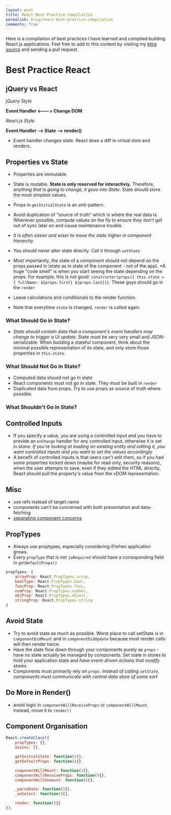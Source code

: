 ```yaml
---
layout: post
title: React Best Practice Compilation
permalink: blog/react-best-practice-compilation
comments: True
---
```


Here is a compilation of best practices I have learned and compiled building React.js applications. Feel free to add to this content by visiting my [blog source](https://github.com/jancarloviray/jancarloviray.github.io) and sending a pull request.

# Best Practice React

## jQuery vs React

*jQuery Style*

**Event Handler <---> Change DOM**

*React.js Style*

**Event Handler --> State --> render()**

- Event handler changes state. React does a diff in virtual dom and renders.

## Properties vs State

- Properties are immutable.
- State is mutable. **State is only reserved for interactiviy.** Therefore, *anything that is going to change, it goes into State*. State should store the most simplest values.

- Props in `getInitialState` is an anti-pattern.
- Avoid duplication of "source of truth" which is where the real data is. Whenever possible, compute values on the fly to ensure they don't get out of sync later on and cause maintenance trouble.
- *It is often easier and wiser to move the state higher in component hierarchy*
- You should never alter state directly. Call it through `setState`

- Most importantly, the state of a component should not depend on the props passed in (state as in state of the component - not of the app). *A huge "code smell" is when you start seeing the state depending on the props. For example, this is not good: `constructor(props){ this.state = { fullName: ${props.first} ${props.last}}}`. These guys should go in the `render`

- Leave calculations and conditionals to the render function.
- Note that everytime `state` is changed, `render` is called again.

### What Should Go in State?

- *State should contain data that a component's event handlers may change to trigger a UI update.* State must be very very small and JSON-serializable. When building a stateful component, think about the minimal possible representation of its state, and only store those properties in `this.state`.

### What Should Not Go in State?

- Computed data should not go in state
- React components must not go in state. They must be built in `render`
- Duplicated data from props. Try to use props as source of truth where possible. 

### What Shouldn't Go in State?

## Controlled Inputs

- If you specify a value, you are using a controlled input and you have to provide an `onChange` handler for any controlled input, otherwise it is set in stone. *If you're looking at loading an existing entity and editing it, you want controlled inputs and you want to set the values accordingly*
- A benefit of controlled inputs is that users can't edit them, so if you had some properties locked down (maybe for read only, security reasons), when the user attempts to save, even if they edited the HTML directly, React should pull the property's value from the vDOM representation.

## Misc

- use refs instead of target.name
- components can't be concerned with both presentation and data-fetching
- [separating component concerns](https://gist.github.com/chantastic/fc9e3853464dffdb1e3c)

## PropTypes

- Always use proptypes, especially considering if/when application grows.
- Every `propType` that is not `isRequired` should have a corresponding field in `getDefaultProps()`

```javascript
propTypes: {
	arrayProp: React.PropTypes.array,
	boolType: React.PropTypes.bool,
	funcProp: React.PropTypes.func,
	numProp: React.PropTypes.number,
	objProp: React.PropTypes.object,
	stringProp: React.PropTypes.string
}
```

## Avoid State

- Try to avoid state as much as possible. Worst place to call setState is in `componentDidMount` and in `componentDidUpdate` because most render calls will then render twice.
- Have the state flow down through your components purely as `props` - have no state actually be managed by components. Set state in stores to hold your application state and *have event-driven actions that modify stores*
- Components must primarily rely on `props`. *Instead of calling `setState`, components must communicate with central data store of some sort*

## Do More in Render()

- avoid logic in `componentWillReceiveProps` or `componentWillMount`. Instead, move it to `render()` 

## Component Organisation

```javascript
React.createClass({
	propTypes: {},
	mixins: [],

	getInitialState: function(){},
	getDefaultProps: function(){},

	componentWillMount: function(){},
	componentWillReceiveProps: function(){},
	componentWillUnmount: function(){},

	_parseData: function(){},
	_onSelect: function(){},

	render: function(){}
});
```
